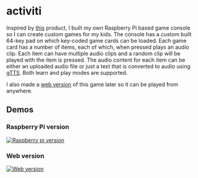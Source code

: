 # activiti

Inspired by [this](https://www.amazon.com/gp/product/B01FVS6V9Y/ref=ppx_yo_dt_b_asin_title_o02_s00?ie=UTF8&psc=1) product, I built my own Raspberry Pi based game console so I can create custom games for my kids. The console has a custom built 64-key pad on which key-coded game cards can be loaded. Each game card has a number of items, each of which, when pressed plays an audio clip. Each item can have multiple audio clips and a random clip will be played with the item is pressed. The audio content for each item can be either an uploaded audio file or just a text that is converted to audio using [gTTS](https://pypi.org/project/gTTS/). Both learn and play modes are supported. 

I also made a [web version](https://narsi84.github.io/activiti/) of this game later so it can be played from anywhere.

## Demos

### Raspberry Pi version 
[![Raspberry pi version](https://img.youtube.com/vi/9_kwSkt7GVM/0.jpg)](https://youtu.be/9_kwSkt7GVM)

### Web version
[![Web version](https://img.youtube.com/vi/IF9qf6wui7k/0.jpg)](https://youtu.be/IF9qf6wui7k)


